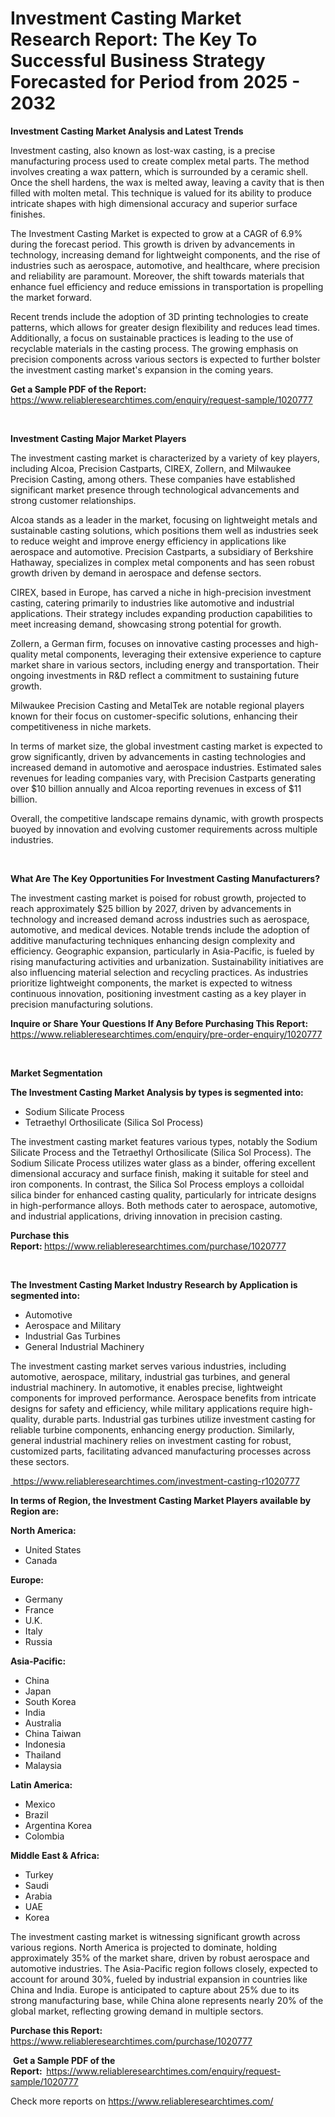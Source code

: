 <p><h1>Investment Casting Market Research Report: The Key To Successful Business Strategy Forecasted for Period from 2025 - 2032</h1></p><p><strong>Investment Casting Market Analysis and Latest Trends</strong></p>
<p><p>Investment casting, also known as lost-wax casting, is a precise manufacturing process used to create complex metal parts. The method involves creating a wax pattern, which is surrounded by a ceramic shell. Once the shell hardens, the wax is melted away, leaving a cavity that is then filled with molten metal. This technique is valued for its ability to produce intricate shapes with high dimensional accuracy and superior surface finishes.</p><p>The Investment Casting Market is expected to grow at a CAGR of 6.9% during the forecast period. This growth is driven by advancements in technology, increasing demand for lightweight components, and the rise of industries such as aerospace, automotive, and healthcare, where precision and reliability are paramount. Moreover, the shift towards materials that enhance fuel efficiency and reduce emissions in transportation is propelling the market forward.</p><p>Recent trends include the adoption of 3D printing technologies to create patterns, which allows for greater design flexibility and reduces lead times. Additionally, a focus on sustainable practices is leading to the use of recyclable materials in the casting process. The growing emphasis on precision components across various sectors is expected to further bolster the investment casting market's expansion in the coming years.</p></p>
<p><strong>Get a Sample PDF of the Report:&nbsp;</strong> <a href="https://www.reliableresearchtimes.com/enquiry/request-sample/1020777?utm_campaign=1558&utm_medium=2&utm_source=Github&utm_content=ia&utm_term=30012025&utm_id=investment-casting">https://www.reliableresearchtimes.com/enquiry/request-sample/1020777</a></p>
<p>&nbsp;</p>
<p><strong>Investment Casting Major Market Players</strong></p>
<p><p>The investment casting market is characterized by a variety of key players, including Alcoa, Precision Castparts, CIREX, Zollern, and Milwaukee Precision Casting, among others. These companies have established significant market presence through technological advancements and strong customer relationships.</p><p>Alcoa stands as a leader in the market, focusing on lightweight metals and sustainable casting solutions, which positions them well as industries seek to reduce weight and improve energy efficiency in applications like aerospace and automotive. Precision Castparts, a subsidiary of Berkshire Hathaway, specializes in complex metal components and has seen robust growth driven by demand in aerospace and defense sectors.</p><p>CIREX, based in Europe, has carved a niche in high-precision investment casting, catering primarily to industries like automotive and industrial applications. Their strategy includes expanding production capabilities to meet increasing demand, showcasing strong potential for growth.</p><p>Zollern, a German firm, focuses on innovative casting processes and high-quality metal components, leveraging their extensive experience to capture market share in various sectors, including energy and transportation. Their ongoing investments in R&D reflect a commitment to sustaining future growth.</p><p>Milwaukee Precision Casting and MetalTek are notable regional players known for their focus on customer-specific solutions, enhancing their competitiveness in niche markets.</p><p>In terms of market size, the global investment casting market is expected to grow significantly, driven by advancements in casting technologies and increased demand in automotive and aerospace industries. Estimated sales revenues for leading companies vary, with Precision Castparts generating over $10 billion annually and Alcoa reporting revenues in excess of $11 billion.</p><p>Overall, the competitive landscape remains dynamic, with growth prospects buoyed by innovation and evolving customer requirements across multiple industries.</p></p>
<p>&nbsp;</p>
<p><strong>What Are The Key Opportunities For Investment Casting Manufacturers?</strong></p>
<p><p>The investment casting market is poised for robust growth, projected to reach approximately $25 billion by 2027, driven by advancements in technology and increased demand across industries such as aerospace, automotive, and medical devices. Notable trends include the adoption of additive manufacturing techniques enhancing design complexity and efficiency. Geographic expansion, particularly in Asia-Pacific, is fueled by rising manufacturing activities and urbanization. Sustainability initiatives are also influencing material selection and recycling practices. As industries prioritize lightweight components, the market is expected to witness continuous innovation, positioning investment casting as a key player in precision manufacturing solutions.</p></p>
<p><strong>Inquire or Share Your Questions If Any Before Purchasing This Report:</strong> <a href="https://www.reliableresearchtimes.com/enquiry/pre-order-enquiry/1020777?utm_campaign=1558&utm_medium=2&utm_source=Github&utm_content=ia&utm_term=30012025&utm_id=investment-casting">https://www.reliableresearchtimes.com/enquiry/pre-order-enquiry/1020777</a></p>
<p>&nbsp;</p>
<p><strong>Market Segmentation</strong></p>
<p><strong>The Investment Casting Market Analysis by types is segmented into:</strong></p>
<p><ul><li>Sodium Silicate Process</li><li>Tetraethyl Orthosilicate (Silica Sol Process)</li></ul></p>
<p><p>The investment casting market features various types, notably the Sodium Silicate Process and the Tetraethyl Orthosilicate (Silica Sol Process). The Sodium Silicate Process utilizes water glass as a binder, offering excellent dimensional accuracy and surface finish, making it suitable for steel and iron components. In contrast, the Silica Sol Process employs a colloidal silica binder for enhanced casting quality, particularly for intricate designs in high-performance alloys. Both methods cater to aerospace, automotive, and industrial applications, driving innovation in precision casting.</p></p>
<p><strong>Purchase this Report:&nbsp;</strong><a href="https://www.reliableresearchtimes.com/purchase/1020777?utm_campaign=1558&utm_medium=2&utm_source=Github&utm_content=ia&utm_term=30012025&utm_id=investment-casting">https://www.reliableresearchtimes.com/purchase/1020777</a></p>
<p>&nbsp;</p>
<p><strong>The Investment Casting Market Industry Research by Application is segmented into:</strong></p>
<p><ul><li>Automotive</li><li>Aerospace and Military</li><li>Industrial Gas Turbines</li><li>General Industrial Machinery</li></ul></p>
<p><p>The investment casting market serves various industries, including automotive, aerospace, military, industrial gas turbines, and general industrial machinery. In automotive, it enables precise, lightweight components for improved performance. Aerospace benefits from intricate designs for safety and efficiency, while military applications require high-quality, durable parts. Industrial gas turbines utilize investment casting for reliable turbine components, enhancing energy production. Similarly, general industrial machinery relies on investment casting for robust, customized parts, facilitating advanced manufacturing processes across these sectors.</p></p>
<p><a href="https://www.reliableresearchtimes.com/investment-casting-r1020777?utm_campaign=1558&utm_medium=2&utm_source=Github&utm_content=ia&utm_term=30012025&utm_id=investment-casting">&nbsp;https://www.reliableresearchtimes.com/investment-casting-r1020777</a></p>
<p><strong>In terms of Region, the Investment Casting Market Players available by Region are:</strong></p>
<p>
    <p> <strong> North America: </strong>
        <ul>
            <li>United States</li>
            <li>Canada</li>
        </ul>
        </p> 
    <p> <strong> Europe: </strong>
        <ul>
            <li>Germany</li>
            <li>France</li>
            <li>U.K.</li>
            <li>Italy</li>
            <li>Russia</li>
        </ul>
        </p> 
    <p> <strong> Asia-Pacific: </strong>
        <ul>
            <li>China</li>
            <li>Japan</li>
            <li>South Korea</li>
            <li>India</li>
            <li>Australia</li>
            <li>China Taiwan</li>
            <li>Indonesia</li>
            <li>Thailand</li>
            <li>Malaysia</li>
        </ul>
        </p> 
    <p> <strong> Latin America: </strong>
        <ul>
            <li>Mexico</li>
            <li>Brazil</li>
            <li>Argentina Korea</li>
            <li>Colombia</li>
        </ul>
        </p> 
    <p> <strong> Middle East & Africa: </strong>
        <ul>
            <li>Turkey</li>
            <li>Saudi</li>
            <li>Arabia</li>
            <li>UAE</li>
            <li>Korea</li>
        </ul>
    </p>
    </p>
<p><p>The investment casting market is witnessing significant growth across various regions. North America is projected to dominate, holding approximately 35% of the market share, driven by robust aerospace and automotive industries. The Asia-Pacific region follows closely, expected to account for around 30%, fueled by industrial expansion in countries like China and India. Europe is anticipated to capture about 25% due to its strong manufacturing base, while China alone represents nearly 20% of the global market, reflecting growing demand in multiple sectors.</p></p>
<p><strong>Purchase this Report: </strong><a href="https://www.reliableresearchtimes.com/purchase/1020777?utm_campaign=1558&utm_medium=2&utm_source=Github&utm_content=ia&utm_term=30012025&utm_id=investment-casting">https://www.reliableresearchtimes.com/purchase/1020777</a></p>
<p>&nbsp;<strong>Get a Sample PDF of the Report:&nbsp;&nbsp;</strong><a href="https://www.reliableresearchtimes.com/enquiry/request-sample/1020777?utm_campaign=1558&utm_medium=2&utm_source=Github&utm_content=ia&utm_term=30012025&utm_id=investment-casting">https://www.reliableresearchtimes.com/enquiry/request-sample/1020777</a></p>
<p><strong></strong></p>
<p>Check more reports on <a href="https://www.reliableresearchtimes.com/?utm_campaign=1558&utm_medium=2&utm_source=Github&utm_content=ia&utm_term=30012025&utm_id=investment-casting">https://www.reliableresearchtimes.com/</a></p>